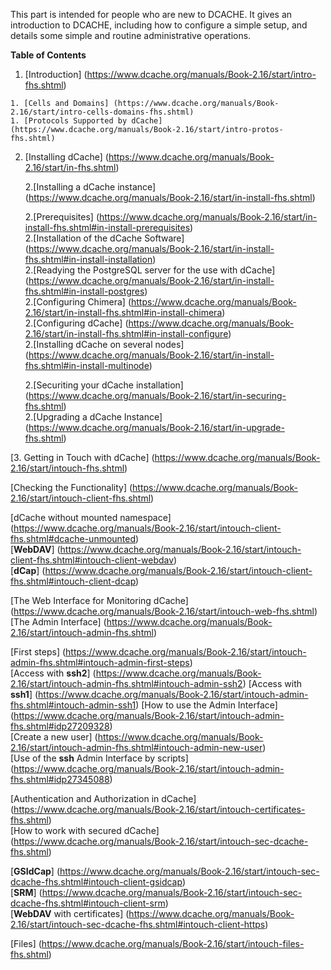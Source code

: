 This part is intended for people who are new to DCACHE. It gives an introduction to DCACHE, including how to configure a simple setup, and details some simple and routine administrative operations.

**Table of Contents**  

  1. [Introduction] (https://www.dcache.org/manuals/Book-2.16/start/intro-fhs.shtml)  
   
   
    1. [Cells and Domains] (https://www.dcache.org/manuals/Book-2.16/start/intro-cells-domains-fhs.shtml)  
    1. [Protocols Supported by dCache] (https://www.dcache.org/manuals/Book-2.16/start/intro-protos-fhs.shtml) 
   
   
 2. [Installing dCache] (https://www.dcache.org/manuals/Book-2.16/start/in-fhs.shtml)   
   
   
    2.[Installing a dCache instance] (https://www.dcache.org/manuals/Book-2.16/start/in-install-fhs.shtml)  
   
   
    2.[Prerequisites] (https://www.dcache.org/manuals/Book-2.16/start/in-install-fhs.shtml#in-install-prerequisites)  
    2.[Installation of the dCache Software] (https://www.dcache.org/manuals/Book-2.16/start/in-install-fhs.shtml#in-install-installation)  
    2.[Readying the PostgreSQL server for the use with dCache] (https://www.dcache.org/manuals/Book-2.16/start/in-install-fhs.shtml#in-install-postgres)  
    2.[Configuring Chimera] (https://www.dcache.org/manuals/Book-2.16/start/in-install-fhs.shtml#in-install-chimera)  
    2.[Configuring dCache] (https://www.dcache.org/manuals/Book-2.16/start/in-install-fhs.shtml#in-install-configure)  
    2.[Installing dCache on several nodes] (https://www.dcache.org/manuals/Book-2.16/start/in-install-fhs.shtml#in-install-multinode)  
   
   
    2.[Securiting your dCache installation] (https://www.dcache.org/manuals/Book-2.16/start/in-securing-fhs.shtml)  
    2.[Upgrading a dCache Instance] (https://www.dcache.org/manuals/Book-2.16/start/in-upgrade-fhs.shtml)  
   
   
  [3. Getting in Touch with dCache] (https://www.dcache.org/manuals/Book-2.16/start/intouch-fhs.shtml)  
  
  
   [Checking the Functionality] (https://www.dcache.org/manuals/Book-2.16/start/intouch-client-fhs.shtml)  
   
   
   [dCache without mounted namespace] (https://www.dcache.org/manuals/Book-2.16/start/intouch-client-fhs.shtml#dcache-unmounted)  
   [**WebDAV**] (https://www.dcache.org/manuals/Book-2.16/start/intouch-client-fhs.shtml#intouch-client-webdav)  
   [**dCap**] (https://www.dcache.org/manuals/Book-2.16/start/intouch-client-fhs.shtml#intouch-client-dcap)  
   
   
   [The Web Interface for Monitoring dCache] (https://www.dcache.org/manuals/Book-2.16/start/intouch-web-fhs.shtml)  
   [The Admin Interface] (https://www.dcache.org/manuals/Book-2.16/start/intouch-admin-fhs.shtml)  
   
   
   [First steps] (https://www.dcache.org/manuals/Book-2.16/start/intouch-admin-fhs.shtml#intouch-admin-first-steps)  
   [Access with **ssh2**] (https://www.dcache.org/manuals/Book-2.16/start/intouch-admin-fhs.shtml#intouch-admin-ssh2)
   [Access with **ssh1**] (https://www.dcache.org/manuals/Book-2.16/start/intouch-admin-fhs.shtml#intouch-admin-ssh1)
   [How to use the Admin Interface] (https://www.dcache.org/manuals/Book-2.16/start/intouch-admin-fhs.shtml#idp27209328)  
   [Create a new user] (https://www.dcache.org/manuals/Book-2.16/start/intouch-admin-fhs.shtml#intouch-admin-new-user)  
   [Use of the **ssh** Admin Interface by scripts] (https://www.dcache.org/manuals/Book-2.16/start/intouch-admin-fhs.shtml#idp27345088)  
   
   
   [Authentication and Authorization in dCache] (https://www.dcache.org/manuals/Book-2.16/start/intouch-certificates-fhs.shtml)  
   [How to work with secured dCache] (https://www.dcache.org/manuals/Book-2.16/start/intouch-sec-dcache-fhs.shtml)  
   
   
   [**GSIdCap**] (https://www.dcache.org/manuals/Book-2.16/start/intouch-sec-dcache-fhs.shtml#intouch-client-gsidcap)  
   [**SRM**] (https://www.dcache.org/manuals/Book-2.16/start/intouch-sec-dcache-fhs.shtml#intouch-client-srm)  
   [**WebDAV** with certificates] (https://www.dcache.org/manuals/Book-2.16/start/intouch-sec-dcache-fhs.shtml#intouch-client-https)  
   
   
   [Files] (https://www.dcache.org/manuals/Book-2.16/start/intouch-files-fhs.shtml)  
